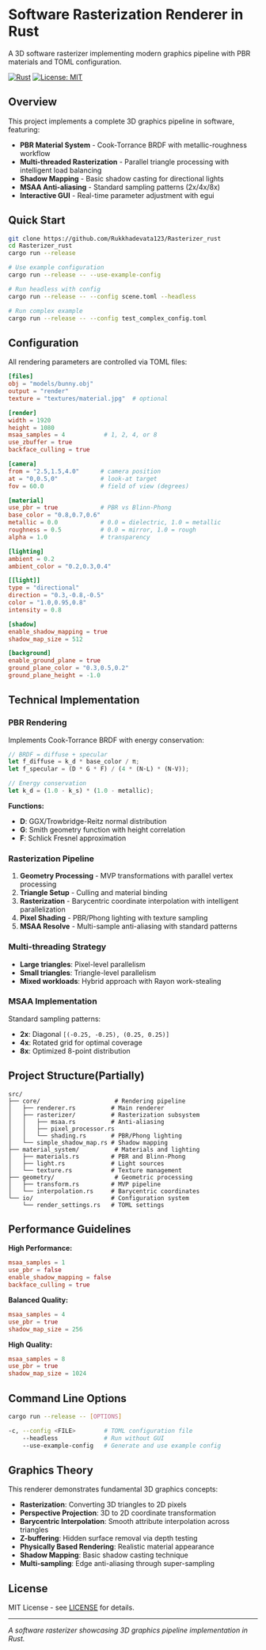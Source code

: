 # Software Rasterization Renderer in Rust

A 3D software rasterizer implementing modern graphics pipeline with PBR materials and TOML configuration.

[![Rust](https://img.shields.io/badge/rust-1.81%2B-orange.svg)](https://www.rust-lang.org/)
[![License: MIT](https://img.shields.io/badge/License-MIT-yellow.svg)](LICENSE)

## Overview

This project implements a complete 3D graphics pipeline in software, featuring:

- **PBR Material System** - Cook-Torrance BRDF with metallic-roughness workflow
- **Multi-threaded Rasterization** - Parallel triangle processing with intelligent load balancing  
- **Shadow Mapping** - Basic shadow casting for directional lights
- **MSAA Anti-aliasing** - Standard sampling patterns (2x/4x/8x)
- **Interactive GUI** - Real-time parameter adjustment with egui

## Quick Start

```bash
git clone https://github.com/Rukkhadevata123/Rasterizer_rust
cd Rasterizer_rust
cargo run --release

# Use example configuration
cargo run --release -- --use-example-config

# Run headless with config
cargo run --release -- --config scene.toml --headless

# Run complex example
cargo run --release -- --config test_complex_config.toml
```

## Configuration

All rendering parameters are controlled via TOML files:

```toml
[files]
obj = "models/bunny.obj"
output = "render"
texture = "textures/material.jpg"  # optional

[render]
width = 1920
height = 1080
msaa_samples = 4           # 1, 2, 4, or 8
use_zbuffer = true
backface_culling = true

[camera]
from = "2.5,1.5,4.0"      # camera position
at = "0,0.5,0"            # look-at target  
fov = 60.0                # field of view (degrees)

[material]
use_pbr = true            # PBR vs Blinn-Phong
base_color = "0.8,0.7,0.6"
metallic = 0.0            # 0.0 = dielectric, 1.0 = metallic
roughness = 0.5           # 0.0 = mirror, 1.0 = rough
alpha = 1.0               # transparency

[lighting]
ambient = 0.2
ambient_color = "0.2,0.3,0.4"

[[light]]
type = "directional"
direction = "0.3,-0.8,-0.5"
color = "1.0,0.95,0.8"
intensity = 0.8

[shadow]
enable_shadow_mapping = true
shadow_map_size = 512

[background]
enable_ground_plane = true
ground_plane_color = "0.3,0.5,0.2"
ground_plane_height = -1.0
```

## Technical Implementation

### PBR Rendering

Implements Cook-Torrance BRDF with energy conservation:

```rust
// BRDF = diffuse + specular
let f_diffuse = k_d * base_color / π;
let f_specular = (D * G * F) / (4 * (N·L) * (N·V));

// Energy conservation
let k_d = (1.0 - k_s) * (1.0 - metallic);
```

**Functions:**

- **D**: GGX/Trowbridge-Reitz normal distribution
- **G**: Smith geometry function with height correlation
- **F**: Schlick Fresnel approximation

### Rasterization Pipeline

1. **Geometry Processing** - MVP transformations with parallel vertex processing
2. **Triangle Setup** - Culling and material binding
3. **Rasterization** - Barycentric coordinate interpolation with intelligent parallelization
4. **Pixel Shading** - PBR/Phong lighting with texture sampling
5. **MSAA Resolve** - Multi-sample anti-aliasing with standard patterns

### Multi-threading Strategy

- **Large triangles**: Pixel-level parallelism
- **Small triangles**: Triangle-level parallelism
- **Mixed workloads**: Hybrid approach with Rayon work-stealing

### MSAA Implementation

Standard sampling patterns:

- **2x**: Diagonal `[(-0.25, -0.25), (0.25, 0.25)]`
- **4x**: Rotated grid for optimal coverage
- **8x**: Optimized 8-point distribution

## Project Structure(Partially)

```
src/
├── core/                     # Rendering pipeline
│   ├── renderer.rs          # Main renderer
│   ├── rasterizer/          # Rasterization subsystem
│   │   ├── msaa.rs          # Anti-aliasing
│   │   ├── pixel_processor.rs
│   │   └── shading.rs       # PBR/Phong lighting
│   └── simple_shadow_map.rs # Shadow mapping
├── material_system/          # Materials and lighting
│   ├── materials.rs         # PBR and Blinn-Phong
│   ├── light.rs             # Light sources
│   └── texture.rs           # Texture management
├── geometry/                 # Geometric processing
│   ├── transform.rs         # MVP pipeline
│   └── interpolation.rs     # Barycentric coordinates
└── io/                      # Configuration system
    └── render_settings.rs   # TOML settings
```

## Performance Guidelines

**High Performance:**

```toml
msaa_samples = 1
use_pbr = false
enable_shadow_mapping = false
backface_culling = true
```

**Balanced Quality:**

```toml
msaa_samples = 4
use_pbr = true
shadow_map_size = 256
```

**High Quality:**

```toml
msaa_samples = 8
use_pbr = true
shadow_map_size = 1024
```

## Command Line Options

```bash
cargo run --release -- [OPTIONS]

-c, --config <FILE>        # TOML configuration file
    --headless             # Run without GUI
    --use-example-config   # Generate and use example config
```

## Graphics Theory

This renderer demonstrates fundamental 3D graphics concepts:

- **Rasterization**: Converting 3D triangles to 2D pixels
- **Perspective Projection**: 3D to 2D coordinate transformation
- **Barycentric Interpolation**: Smooth attribute interpolation across triangles
- **Z-buffering**: Hidden surface removal via depth testing
- **Physically Based Rendering**: Realistic material appearance
- **Shadow Mapping**: Basic shadow casting technique
- **Multi-sampling**: Edge anti-aliasing through super-sampling

## License

MIT License - see [LICENSE](LICENSE) for details.

---

*A software rasterizer showcasing 3D graphics pipeline implementation in Rust.*
